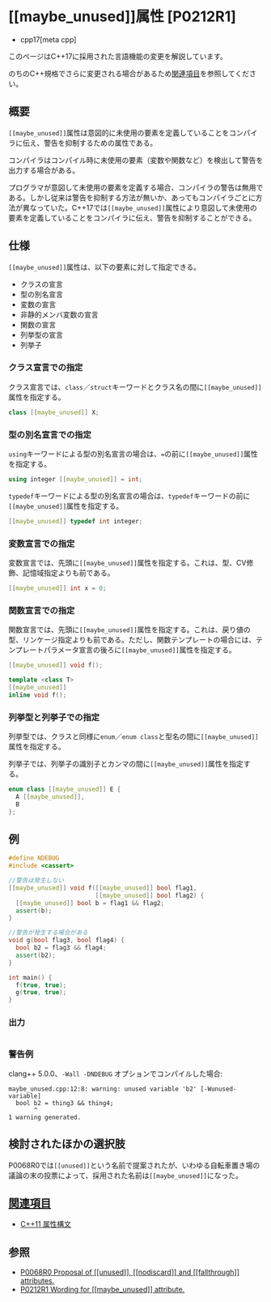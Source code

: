# [[maybe_unused]]属性 [P0212R1]
* cpp17[meta cpp]

<!-- start lang caution -->

このページはC++17に採用された言語機能の変更を解説しています。

のちのC++規格でさらに変更される場合があるため[関連項目](#relative-page)を参照してください。

<!-- last lang caution -->

## 概要

`[[maybe_unused]]`属性は意図的に未使用の要素を定義していることをコンパイラに伝え、警告を抑制するための属性である。

コンパイラはコンパイル時に未使用の要素（変数や関数など）を検出して警告を出力する場合がある。

プログラマが意図して未使用の要素を定義する場合、コンパイラの警告は無用である。しかし従来は警告を抑制する方法が無いか、あってもコンパイラごとに方法が異なっていた。C++17では`[[maybe_unused]]`属性により意図して未使用の要素を定義していることをコンパイラに伝え、警告を抑制することができる。

## 仕様

`[[maybe_unused]]`属性は、以下の要素に対して指定できる。

* クラスの宣言
* 型の別名宣言
* 変数の宣言
* 非静的メンバ変数の宣言
* 関数の宣言
* 列挙型の宣言
* 列挙子

### クラス宣言での指定
クラス宣言では、`class`／`struct`キーワードとクラス名の間に`[[maybe_unused]]`属性を指定する。

```cpp
class [[maybe_unused]] X;
```

### 型の別名宣言での指定
`using`キーワードによる型の別名宣言の場合は、`=`の前に`[[maybe_unused]]`属性を指定する。

```cpp
using integer [[maybe_unused]] = int;
```

`typedef`キーワードによる型の別名宣言の場合は、`typedef`キーワードの前に`[[maybe_unused]]`属性を指定する。

```cpp
[[maybe_unused]] typedef int integer;
```

### 変数宣言での指定
変数宣言では、先頭に`[[maybe_unused]]`属性を指定する。これは、型、CV修飾、記憶域指定よりも前である。

```cpp
[[maybe_unused]] int x = 0;
```

### 関数宣言での指定
関数宣言では、先頭に`[[maybe_unused]]`属性を指定する。これは、戻り値の型、リンケージ指定よりも前である。ただし、関数テンプレートの場合には、テンプレートパラメータ宣言の後ろに`[[maybe_unused]]`属性を指定する。

```cpp
[[maybe_unused]] void f();

template <class T>
[[maybe_unused]]
inline void f();
```

### 列挙型と列挙子での指定
列挙型では、クラスと同様に`enum`／`enum class`と型名の間に`[[maybe_unused]]`属性を指定する。

列挙子では、列挙子の識別子とカンマの間に`[[maybe_unused]]`属性を指定する。

```cpp
enum class [[maybe_unused]] E {
  A [[maybe_unused]],
  B
};
```


## 例
```cpp example
#define NDEBUG
#include <cassert>

//警告は発生しない
[[maybe_unused]] void f([[maybe_unused]] bool flag1,
                        [[maybe_unused]] bool flag2) {
  [[maybe_unused]] bool b = flag1 && flag2;
  assert(b);
}

//警告が発生する場合がある
void g(bool flag3, bool flag4) {
  bool b2 = flag3 && flag4;
  assert(b2);
}

int main() {
  f(true, true);
  g(true, true);
}
```

### 出力
```
```

### 警告例
clang++ 5.0.0、`-Wall -DNDEBUG` オプションでコンパイルした場合:
```
maybe_unused.cpp:12:8: warning: unused variable 'b2' [-Wunused-variable]
  bool b2 = thing3 && thing4;
       ^
1 warning generated.
```

## 検討されたほかの選択肢

P0068R0では`[[unused]]`という名前で提案されたが、いわゆる自転車置き場の議論の末の投票によって、採用された名前は`[[maybe_unused]]`になった。

## <a id="relative-page" href="#relative-page">関連項目</a>
- [C++11 属性構文](/lang/cpp11/attributes.md)

## 参照
- [P0068R0 Proposal of &#91;&#91;unused&#93;&#93;, &#91;&#91;nodiscard&#93;&#93; and &#91;&#91;fallthrough&#93;&#93; attributes.](http://www.open-std.org/jtc1/sc22/wg21/docs/papers/2015/p0068r0.pdf)
- [P0212R1 Wording for [[maybe_unused]] attribute.](http://www.open-std.org/jtc1/sc22/wg21/docs/papers/2016/p0212r1.pdf)
